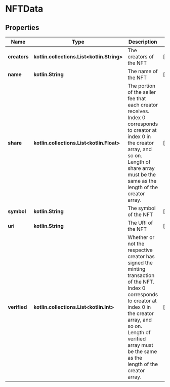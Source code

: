 
# NFTData

## Properties
Name | Type | Description | Notes
------------ | ------------- | ------------- | -------------
**creators** | **kotlin.collections.List&lt;kotlin.String&gt;** | The creators of the NFT  |  [optional]
**name** | **kotlin.String** | The name of the NFT  |  [optional]
**share** | **kotlin.collections.List&lt;kotlin.Float&gt;** | The portion of the seller fee that each creator receives. Index 0 corresponds to creator at index 0 in the creator array, and so on. Length of share array must be the same as the length of the creator array.  |  [optional]
**symbol** | **kotlin.String** | The symbol of the NFT  |  [optional]
**uri** | **kotlin.String** | The URI of the NFT  |  [optional]
**verified** | **kotlin.collections.List&lt;kotlin.Int&gt;** | Whether or not the respective creator has signed the minting transaction of the NFT. Index 0 corresponds to creator at index 0 in the creator array, and so on. Length of verified array must be the same as the length of the creator array.  |  [optional]



